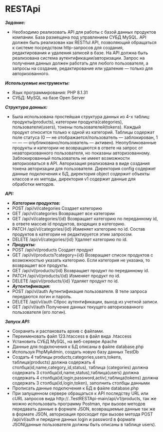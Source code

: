 # RESTApi
_______Задание:_______
- Необходимо реализовать АРI для работы с базой данных продуктов компании. 
База размещена под управлением СУБД MySQL.
АРI должен быть реализован как RESTful API, позволяющий обращаться к системе посредством http-запросов для создания,
редактирования и удаления записей в базе.
На АРI должна быть реализована система аутентификации/авторизации.
Запрос на получения данных должен работать для любого пользователя, а запросы на создание,
редактирование или удаление — только для авторизованного.

_______Используемые инструменты:_______
- Язык программирования: PHP 8.1.31
- СУБД: MySQL на базе Open Server

_______Структура данных:_______
- Была использована простейшая структура данных из 4-x таблиц:
продукты(products), категории продукта(categories), пользователи(users), токены пользователей(tokens). 
Каждый продукт относится только к одной из категорий.
Таблицы содержат поле статуса (0 — не отображается/пользователь — заблокирован, 1 — — — опубликовано/пользователь — активен).
Неопубликованные продукты и категории не возвращаются в ответе на запрос
от неавторизованного пользователя, но показаны авторизованному.
Заблокированный пользователь не имеет возможности авторизоваться в API.
Авторизация реализована в виде создания токена авторизации для пользователя.
Директория config содержит данные подключения к БД, директория object содержит объекты классов и их методы, директория v1 содержит данные для обработки методов.


_______API:_______
-  _______Категории продуктов:_______
- POST /api/vl/categories Создает категорию
- GET /api/vl/categories Возвращает все категории
- GET /api/vl/categories/{id} Возвращает категорию no
переданному id, в ответе массив id продуктов, входящих в
категорию.
- РАТСН /api/vl/categories/{id} Изменяет категорию no id. Состав
продуктов в категории не редактируется этим запросом.
- DELETE /api/vl/categories/{id} Удаляет категорию по id.
- _______Продукты:_______
- POST /api/vl/products Создает продукт
- GET /api/vl/products?category={id} Возвращает список продуктов с возможностью указать категорию.
Если категория не указана, то возвращает все продукты.
- GET /api/vl/products/{id} Возвращает продукт по переданному
id.
- PATCH /api/vl/products/{id} Изменяет продукт по id.
- DELETE /api/vl/products/{id} Удаляет продукт по id.
- _______Аутентификация:_______
- POST /api/vl/auth Аутентификация пользователя. B теле
запроса передаются логин и пароль.
- DELETE /api/vl/auth Сброс аутентификации, выход из
учетной записи.
- GET /api/vl/auth Получение данных текущего
авторизованного пользователя (его логин).


_______Запуск API:_______
- Сохранить и распаковать архив с файлами.
- Переименовать файл 123.htaccess в файл вида .htaccess
- Установить СУБД MySQL, на веб-сервере Apache
- Данные для подключения к БД описаны в файле database.php
- Используя PhpMyAdmin, создать новую базу данных TestDb
- Создать 4 таблицы products,categories,users,tokens, таблица(products) должна содержать 4 столбца(id,name,category_id,status), таблица (categories) должна содержать 3 столбца(id,name,status),таблица(users) должна содержать 4 столбца(id,login,password,activ),таблица(tokens) должна содержать 3 столбца(id,login,token), заполнить столбцы данными
- Прописать данные подключения к БД в файле database.php
- При запущенном сервере обращаться к API последству URL или cURL запросов вида http://..TestRESTApi-main/api/v1/products, так же можно использовать программу Postman, при вызове методов передавать данные в формате JSON, возвращаемые данные так же в формате JSON, авторизация просходит при вызове метода POST /api/vl/auth и передаче данных login и password в формате JSON(данные пользователя должны быть описаны в таблице users).

